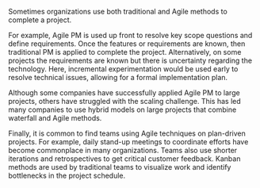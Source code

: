 Sometimes organizations use both traditional and Agile methods to complete a project.

For example, Agile PM is used up front to resolve key scope questions and define requirements. Once the features or requirements are known, then traditional PM is applied to complete the project.
Alternatively, on some projects the requirements are known but there is uncertainty regarding the technology. Here, incremental experimentation would be used early to resolve technical issues, allowing for a formal implementation plan.

Although some companies have successfully applied Agile PM to large projects, others have struggled with the scaling challenge. This has led many companies to use hybrid models on large projects that combine waterfall and Agile methods.

Finally, it is common to find teams using Agile techniques on plan-driven projects. For example, daily stand-up meetings to coordinate efforts have become commonplace in many organizations. Teams also use shorter iterations and retrospectives to get critical customer feedback. Kanban methods are used by traditional teams to visualize work and identify bottlenecks in the project schedule.